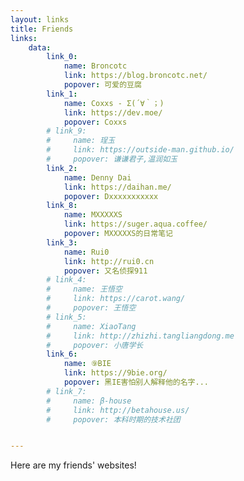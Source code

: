 ```yaml
---
layout: links
title: Friends
links: 
    data:
        link_0: 
            name: Broncotc
            link: https://blog.broncotc.net/
            popover: 可爱的豆腐
        link_1: 
            name: Coxxs - Σ(´∀｀；)
            link: https://dev.moe/
            popover: Coxxs
        # link_9: 
        #     name: 珵玉
        #     link: https://outside-man.github.io/
        #     popover: 谦谦君子,温润如玉
        link_2: 
            name: Denny Dai
            link: https://daihan.me/
            popover: Dxxxxxxxxxxx
        link_8: 
            name: MXXXXXS
            link: https://suger.aqua.coffee/
            popover: MXXXXXS的日常笔记
        link_3: 
            name: Rui0
            link: http://rui0.cn
            popover: 又名侦探911
        # link_4: 
        #     name: 王悟空
        #     link: https://carot.wang/
        #     popover: 王悟空
        # link_5: 
        #     name: XiaoTang
        #     link: http://zhizhi.tangliangdong.me
        #     popover: 小唐学长
        link_6: 
            name: ⑨BIE
            link: https://9bie.org/
            popover: 黑IE害怕别人解释他的名字...
        # link_7: 
        #     name: β-house
        #     link: http://betahouse.us/
        #     popover: 本科时期的技术社团


---
```



Here are my friends' websites!


